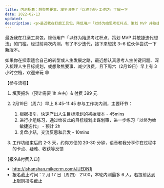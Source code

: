 ```yaml
---
title: 内测招募：想聚焦要事、减少浪费？「以终为始·工作坊」了解一下
date: 2022-02-13
updated: 
description: <p>最近我在打磨工具包，降低用户「以终为始思考杠杆点、策划 MVP 并敏捷迭代想法」的门槛。经过前两次内测，有了不少迭代，接下来想找 3~6 位伙伴尝试一下新版本。</p><p>如果你在探索适合自己的转型或人生发展之路，最近想认真思考人生关键问题、深入梳理人生目标规划，或想聚焦要事、减少浪费，且下周六（2月19日）早上有 3 小时空档，欢迎来玩 😄</p><p>【参与流程】</p><ol><li><p>填表报名（预计需要 1h 左右）&amp; 付费 399 元</p></li><li><p>2月19日（周六）早上 8:45-11:45 参与工作坊内测，主要环节：</p><ol><li>根据指引，快速产出人生目标规划的初始版本 - 45mins</li><li>进行小组练习，通过给彼此的目标规划出谋划策，进一步练习「以终为始 敏捷迭代」 - 预计 2h</li><li>复盘小结，交流反思和启发 - 10mins</li></ol></li><li><p>工作坊结束后的 2-3 天，约你方便的 20-30 分钟，语音和我分享你在过程中的卡点、疑难、收获等反馈</p></li></ol><p>【报名&amp;付费入口】</p><ul><li><a href="http://ishanshan.mikecrm.com/JUEDN1j" target="_blank" rel="noopener">http://ishanshan.mikecrm.com/JUEDN1j</a></li><li>报名截止时间：2 月 17 日（周四） 21:00，本轮内测最多 6 人，若提前达到上限则报名截止</li></ul>
---
```


最近我在打磨工具包，降低用户「以终为始思考杠杆点、策划 MVP 并敏捷迭代想法」的门槛。经过前两次内测，有了不少迭代，接下来想找 3~6 位伙伴尝试一下新版本。

如果你在探索适合自己的转型或人生发展之路，最近想认真思考人生关键问题、深入梳理人生目标规划，或想聚焦要事、减少浪费，且下周六（2月19日）早上有 3 小时空档，欢迎来玩 😄


【参与流程】
1. 填表报名（预计需要 1h 左右）& 付费 399 元

2. 2月19日（周六）早上 8:45-11:45 参与工作坊内测，主要环节：
    1. 根据指引，快速产出人生目标规划的初始版本 - 45mins
    2. 进行小组练习，通过给彼此的目标规划出谋划策，进一步练习「以终为始 敏捷迭代」 - 预计 2h
    3. 复盘小结，交流反思和启发 - 10mins

3. 工作坊结束后的 2-3 天，约你方便的 20-30 分钟，语音和我分享你在过程中的卡点、疑难、收获等反馈


【报名&付费入口】
- http://ishanshan.mikecrm.com/JUEDN1j
- 报名截止时间：2 月 17 日（周四） 21:00，本轮内测最多 6 人，若提前达到上限则报名截止
